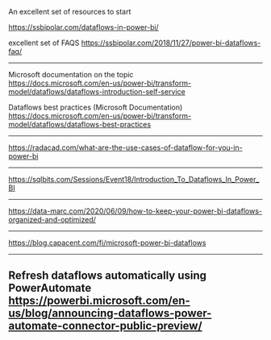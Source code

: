 An excellent set of resources to start 

https://ssbipolar.com/dataflows-in-power-bi/

excellent set of FAQS
https://ssbipolar.com/2018/11/27/power-bi-dataflows-faq/


---
Microsoft documentation on the topic<br/>
https://docs.microsoft.com/en-us/power-bi/transform-model/dataflows/dataflows-introduction-self-service

Dataflows best practices (Microsoft Documentation)<br/>
https://docs.microsoft.com/en-us/power-bi/transform-model/dataflows/dataflows-best-practices

---

https://radacad.com/what-are-the-use-cases-of-dataflow-for-you-in-power-bi

---

https://sqlbits.com/Sessions/Event18/Introduction_To_Dataflows_In_Power_BI

---

https://data-marc.com/2020/06/09/how-to-keep-your-power-bi-dataflows-organized-and-optimized/

---

https://blog.capacent.com/fi/microsoft-power-bi-dataflows

---
Refresh dataflows automatically using PowerAutomate
https://powerbi.microsoft.com/en-us/blog/announcing-dataflows-power-automate-connector-public-preview/
---

